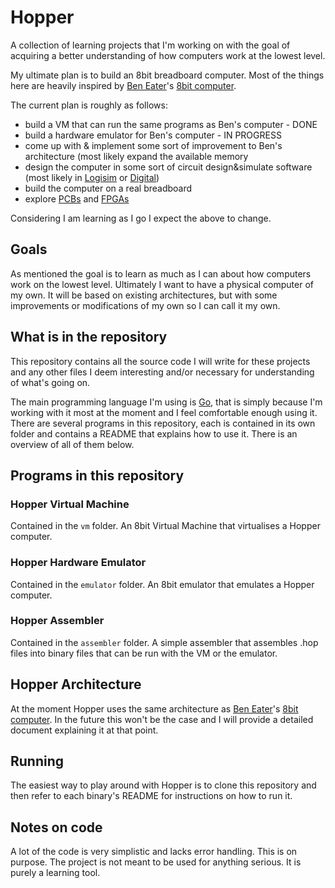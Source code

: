 # Hopper
A collection of learning projects that I'm working on with the goal of acquiring a better
understanding of how computers work at the lowest level.

My ultimate plan is to build an 8bit breadboard computer. Most of the things here are heavily
inspired by [Ben Eater](https://eater.net/)'s [8bit computer](https://eater.net/8bit).

The current plan is roughly as follows:

- build a VM that can run the same programs as Ben's computer - DONE
- build a hardware emulator for Ben's computer - IN PROGRESS
- come up with & implement some sort of improvement to Ben's architecture (most likely expand the
available memory
- design the computer in some sort of circuit design&simulate software (most likely in
[Logisim](http://www.cburch.com/logisim/) or [Digital](https://github.com/hneemann/Digital))
- build the computer on a real breadboard
- explore [PCBs](https://en.wikipedia.org/wiki/Printed_circuit_board) and
[FPGAs](https://en.wikipedia.org/wiki/Field-programmable_gate_array)

Considering I am learning as I go I expect the above to change.

## Goals
As mentioned the goal is to learn as much as I can about how computers work on the lowest level.
Ultimately I want to have a physical computer of my own. It will be based on existing architectures,
but with some improvements or modifications of my own so I can call it my own.

## What is in the repository
This repository contains all the source code I will write for these projects and any other files I
deem interesting and/or necessary for understanding of what's going on.

The main programming language I'm using is [Go](https://golang.org/), that is simply because I'm
working with it most at the moment and I feel comfortable enough using it. There are several
programs in this repository, each is contained in its own folder and contains a README that explains
how to use it. There is an overview of all of them below.

## Programs in this repository

### Hopper Virtual Machine
Contained in the `vm` folder. An 8bit Virtual Machine that virtualises a Hopper computer.

### Hopper Hardware Emulator
Contained in the `emulator` folder. An 8bit emulator that emulates a Hopper computer.

### Hopper Assembler
Contained in the `assembler` folder. A simple assembler that assembles .hop files into binary files
that can be run with the VM or the emulator.

## Hopper Architecture
At the moment Hopper uses the same architecture as [Ben Eater](https://eater.net/)'s
[8bit computer](https://eater.net/8bit). In the future this won't be the case and I will provide a
detailed document explaining it at that point.

## Running
The easiest way to play around with Hopper is to clone this repository and then refer to each
binary's README for instructions on how to run it.

## Notes on code
A lot of the code is very simplistic and lacks error handling. This is on purpose. The project is
not meant to be used for anything serious. It is purely a learning tool.
